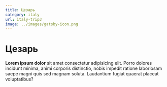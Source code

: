 ```yaml
---
title: Цезарь
category: italy
url: italy-trip3
image: ../images/gatsby-icon.png
---
```


# Цезарь
**Lorem ipsum dolor** sit amet consectetur adipisicing elit. Porro dolores incidunt minima, animi corporis distinctio, nobis impedit ratione laboriosam saepe magni quis sed magnam soluta. Laudantium fugiat quaerat placeat voluptatibus?
